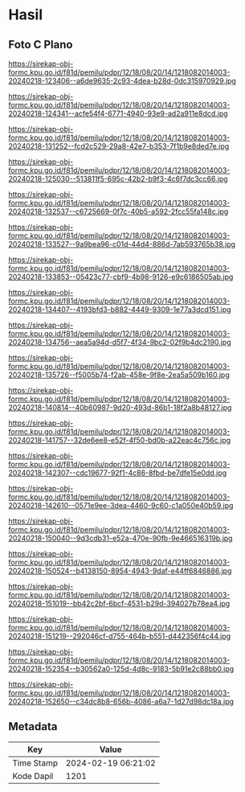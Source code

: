 # Hasil

## Foto C Plano

https://sirekap-obj-formc.kpu.go.id/f81d/pemilu/pdpr/12/18/08/20/14/1218082014003-20240218-123406--a6de9635-2c93-4dea-b28d-0dc315970929.jpg

https://sirekap-obj-formc.kpu.go.id/f81d/pemilu/pdpr/12/18/08/20/14/1218082014003-20240218-124341--acfe54f4-6771-4940-93e9-ad2a911e8dcd.jpg

https://sirekap-obj-formc.kpu.go.id/f81d/pemilu/pdpr/12/18/08/20/14/1218082014003-20240218-131252--fcd2c529-29a8-42e7-b353-7f1b9e8ded7e.jpg

https://sirekap-obj-formc.kpu.go.id/f81d/pemilu/pdpr/12/18/08/20/14/1218082014003-20240218-125030--513811f5-695c-42b2-b9f3-4c6f7dc3cc66.jpg

https://sirekap-obj-formc.kpu.go.id/f81d/pemilu/pdpr/12/18/08/20/14/1218082014003-20240218-132537--c6725669-0f7c-40b5-a592-2fcc55fa148c.jpg

https://sirekap-obj-formc.kpu.go.id/f81d/pemilu/pdpr/12/18/08/20/14/1218082014003-20240218-133527--9a9bea96-c01d-44d4-886d-7ab593765b38.jpg

https://sirekap-obj-formc.kpu.go.id/f81d/pemilu/pdpr/12/18/08/20/14/1218082014003-20240218-133853--05423c77-cbf9-4b98-9126-e9c6186505ab.jpg

https://sirekap-obj-formc.kpu.go.id/f81d/pemilu/pdpr/12/18/08/20/14/1218082014003-20240218-134407--4193bfd3-b882-4449-9309-1e77a3dcd151.jpg

https://sirekap-obj-formc.kpu.go.id/f81d/pemilu/pdpr/12/18/08/20/14/1218082014003-20240218-134756--aea5a94d-d5f7-4f34-9bc2-02f9b4dc2190.jpg

https://sirekap-obj-formc.kpu.go.id/f81d/pemilu/pdpr/12/18/08/20/14/1218082014003-20240218-135726--f5005b74-f2ab-458e-9f8e-2ea5a509b160.jpg

https://sirekap-obj-formc.kpu.go.id/f81d/pemilu/pdpr/12/18/08/20/14/1218082014003-20240218-140814--40b60987-9d20-493d-86b1-18f2a8b48127.jpg

https://sirekap-obj-formc.kpu.go.id/f81d/pemilu/pdpr/12/18/08/20/14/1218082014003-20240218-141757--32de6ee8-e52f-4f50-bd0b-a22eac4c756c.jpg

https://sirekap-obj-formc.kpu.go.id/f81d/pemilu/pdpr/12/18/08/20/14/1218082014003-20240218-142307--cdc19677-92f1-4c86-8fbd-be7dfe15e0dd.jpg

https://sirekap-obj-formc.kpu.go.id/f81d/pemilu/pdpr/12/18/08/20/14/1218082014003-20240218-142610--0571e9ee-3dea-4460-9c60-c1a050e40b59.jpg

https://sirekap-obj-formc.kpu.go.id/f81d/pemilu/pdpr/12/18/08/20/14/1218082014003-20240218-150040--9d3cdb31-e52a-470e-90fb-9e466516319b.jpg

https://sirekap-obj-formc.kpu.go.id/f81d/pemilu/pdpr/12/18/08/20/14/1218082014003-20240218-150524--b4138150-8954-4943-9daf-e44ff6846886.jpg

https://sirekap-obj-formc.kpu.go.id/f81d/pemilu/pdpr/12/18/08/20/14/1218082014003-20240218-151019--bb42c2bf-6bcf-4531-b29d-394027b78ea4.jpg

https://sirekap-obj-formc.kpu.go.id/f81d/pemilu/pdpr/12/18/08/20/14/1218082014003-20240218-151219--292046cf-d755-464b-b551-d442356f4c44.jpg

https://sirekap-obj-formc.kpu.go.id/f81d/pemilu/pdpr/12/18/08/20/14/1218082014003-20240218-152354--b30562a0-125d-4d8c-9183-5b91e2c88bb0.jpg

https://sirekap-obj-formc.kpu.go.id/f81d/pemilu/pdpr/12/18/08/20/14/1218082014003-20240218-152650--c34dc8b8-656b-4086-a6a7-1d27d98dc18a.jpg


## Metadata

| Key        | Value               |
| ---------- | ------------------- |
| Time Stamp | 2024-02-19 06:21:02 |
| Kode Dapil | 1201                |



